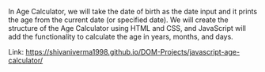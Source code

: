 In Age Calculator, we will take the date of birth as the date input and it prints the age from the current date (or specified date). We will create the structure of the Age Calculator using HTML and CSS, and JavaScript will add the functionality to calculate the age in years, months, and days.




Link: https://shivaniverma1998.github.io/DOM-Projects/javascript-age-calculator/
